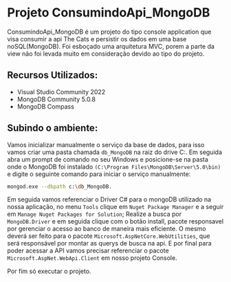 # Projeto ConsumindoApi_MongoDB
ConsumindoApi_MongoDB é um projeto do tipo console application que visa consumir a api The Cats e persistir os dados em uma base noSQL(MongoDB).
Foi esboçado uma arquitetura MVC, porem a parte da view não foi levada muito em consideração devido ao tipo do projeto.

## Recursos Utilizados:
- Visual Studio Community 2022
- MongoDB Community 5.0.8
- MongoDB Compass

## Subindo o ambiente:
Vamos inicializar manualmente o serviço da base de dados, para isso vamos criar uma pasta chamada `db_MongoDB` na raiz do drive C:.
Em seguida abra um prompt de comando no seu Windows e posicione-se na pasta onde o MongoDB foi instalado `(C:\Program Files\MongoDB\Server\5.0\bin)` e digite o seguinte comando para iniciar o serviço  manualmente:
```sh
mongod.exe --dbpath c:\db_MongoDB.
```
Em seguida vamos referenciar o Driver C# para o mongoDB utilizado na nossa aplicação, no menu `Tools`  clique em `Nuget Package Manager` e a seguir em `Manage Nuget Packages for Solution`;
Realize a busca por `MongoDB.Driver` e em seguida clique com o botão install, pacote responsavel por gerenciar o acesso ao banco de maneira mais eficiente.
O mesmo deverá ser feito para o pacote `Microsoft.AspNetCore.WebUtilities`, que será responsável por montar as querys de busca na api.
E por final para poder acessar a API vamos precisar referenciar o pacote `Microsoft.AspNet.WebApi.Client` em nosso projeto Console.

Por fim só executar o projeto.
